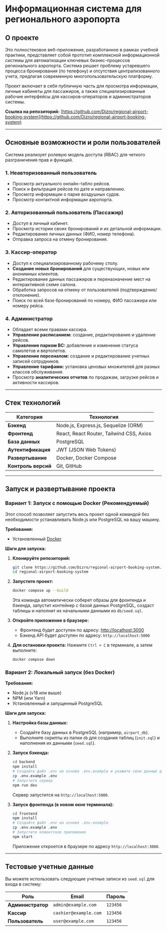 # Информационная система для регионального аэропорта



## О проекте

Это полностековое веб-приложение, разработанное в рамках учебной практики, представляет собой прототип комплексной информационной системы для автоматизации ключевых бизнес-процессов регионального аэропорта. Система решает проблему устаревшего процесса бронирования (по телефону) и отсутствия централизованного учета, предлагая современную многопользовательскую платформу.

Проект включает в себя публичную часть для просмотра информации, личные кабинеты для пассажиров, а также специализированные рабочие интерфейсы для кассиров-операторов и администраторов системы.

**Ссылка на репозиторий:** [https://github.com/Dizro/regional-airport-booking-system](https://github.com/Dizro/regional-airport-booking-system)

---

## Основные возможности и роли пользователей

Система реализует ролевую модель доступа (RBAC) для четкого разграничения прав и функций.

### 1. Неавторизованный пользователь
-   Просмотр актуального онлайн-табло рейсов.
-   Поиск и фильтрация рейсов по дате и направлению.
-   Просмотр информации о парке воздушных судов.
-   Просмотр контактной информации аэропорта.

### 2. Авторизованный пользователь (Пассажир)
-   Доступ в личный кабинет.
-   Просмотр истории своих бронирований и их детальной информации.
-   Редактирование личных данных (ФИО, номер телефона).
-   Отправка запроса на отмену бронирования.

### 3. Кассир-оператор
-   Доступ к специализированному рабочему столу.
-   **Создание новых бронирований** для существующих, новых или анонимных клиентов.
-   Редактирование данных пассажиров и переназначение мест на интерактивной схеме салона.
-   Обработка запросов на отмену от пользователей (подтверждение/отклонение).
-   Поиск по всей базе бронирований по номеру, ФИО пассажира или номеру рейса.

### 4. Администратор
-   Обладает всеми правами кассира.
-   **Управление расписанием:** создание, редактирование и удаление рейсов.
-   **Управление парком ВС:** добавление и изменение статуса самолетов и вертолетов.
-   **Управление персоналом:** создание и редактирование учетных записей сотрудников.
-   **Управление тарифами:** установка ценовых множителей для разных классов обслуживания.
-   Просмотр **аналитических отчетов** по продажам, загрузке рейсов и активности кассиров.

---

## Стек технологий

| Категория       | Технология                                       |
| --------------- | ------------------------------------------------ |
| **Бэкенд**      | Node.js, Express.js, Sequelize (ORM)             |
| **Фронтенд**    | React, React Router, Tailwind CSS, Axios         |
| **База данных** | PostgreSQL                                       |
| **Аутентификация** | JWT (JSON Web Tokens)                            |
| **Развертывание** | Docker, Docker Compose                           |
| **Контроль версий** | Git, GitHub                                      |

---

## Запуск и развертывание проекта

### Вариант 1: Запуск с помощью Docker (Рекомендуемый)

Этот способ позволяет запустить весь проект одной командой без необходимости устанавливать Node.js или PostgreSQL на вашу машину.

**Требования:**
-   Установленный [Docker](https://www.docker.com/products/docker-desktop/)

**Шаги для запуска:**

1.  **Клонируйте репозиторий:**
    ```bash
    git clone https://github.com/Dizro/regional-airport-booking-system.git
    cd regional-airport-booking-system
    ```

2.  **Запустите проект:**
    ```bash
    docker compose up --build
    ```
    Эта команда автоматически соберет образы для фронтенда и бэкенда, запустит контейнер с базой данных PostgreSQL, создаст таблицы и наполнит их начальными данными из `db/seed.sql`.

3.  **Откройте приложение в браузере:**
    -   Фронтенд будет доступен по адресу: [http://localhost:3000](http://localhost:3000)
    -   Бэкенд API будет доступен по адресу: `http://localhost:5000`

4.  **Для остановки проекта:**
    Нажмите `Ctrl + C` в терминале, а затем выполните:
    ```bash
    docker compose down
    ```

### Вариант 2: Локальный запуск (без Docker)

**Требования:**
-   Node.js (v18 или выше)
-   NPM (или Yarn)
-   Установленный и запущенный PostgreSQL

**Шаги для запуска:**

1.  **Настройка базы данных:**
    -   Создайте базу данных в PostgreSQL (например, `airport_db`).
    -   Выполните скрипты из папки `db` для создания таблиц (`init.sql`) и наполнения их данными (`seed.sql`).

2.  **Запуск бэкенда:**
    ```bash
    cd backend
    npm install
    # Создайте файл .env на основе .env.example и укажите свои данные для подключения к БД
    cp .env.example .env
    # Запустите сервер
    npm run dev
    ```
    Сервер запустится на `http://localhost:5000`.

3.  **Запуск фронтенда (в новом окне терминала):**
    ```bash
    cd frontend
    npm install
    # Создайте файл .env на основе .env.example
    cp .env.example .env
    # Запустите клиентское приложение
    npm start
    ```
    Приложение откроется в браузере по адресу `http://localhost:3000`.

---

## Тестовые учетные данные

Вы можете использовать следующие учетные записи из `seed.sql` для входа в систему:

| Роль          | Email                 | Пароль   |
| ------------- | --------------------- | -------- |
| **Администратор** | `admin@example.com`   | `123456` |
| **Кассир**      | `cashier@example.com` | `123456` |
| **Пользователь**  | `user@example.com`    | `123456` |
